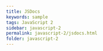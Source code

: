```yaml
---
title: JSDocs
keywords: sample
tags: JavaScript 2
sidebar: javascript-2
permalink: javascript-2/jsdocs.html
folder: javascript-2
---
```

